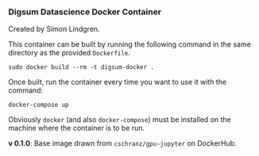 ### Digsum Datascience Docker Container

Created by Simon Lindgren.

This container can be built by running the following command in the same directory as the provided `Dockerfile`.

```
sudo docker build --rm -t digsum-docker .
```

Once built, run the container every time you want to use it with the command:

```
docker-compose up
```

Obviously `docker` (and also `docker-compose`) must be installed on the machine where the container is to be run.

**v 0.1.0**: Base image drawn from `cschranz/gpu-jupyter` on DockerHub.
